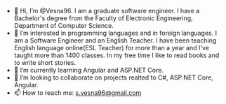 - 👋 Hi, I’m @Vesna96. I am a graduate software engineer. I have a Bachelor's degree from the Faculty of Electronic Engineering, Department of Computer Science.
- 👀 I’m interested in programming languages and in foreign languages. I am a Software Engineer and an English Teacher. I have been teaching English language online(ESL Teacher)
for more than a year and I've taught more than 1400 classes. In my free time I like to read books and to write short stories.
- 🌱 I’m currently learning Angular and ASP.NET Core.
- 💞️ I’m looking to collaborate on projects realted to C#, ASP.NET Core, Angular.
- 📫 How to reach me: s.vesna96@gmail.com


